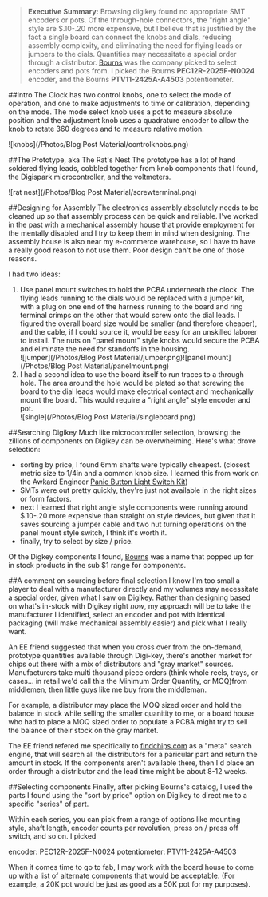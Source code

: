 >**Executive Summary:** Browsing digikey found no appropriate SMT encoders or pots. Of the through-hole connectors, the "right angle" style are $.10-.20 more expensive, but I believe that is justified by the fact a single board can connect the knobs and dials, reducing assembly complexity, and eliminating the need for flying leads or jumpers to the dials. Quantities may necessitate a special order through a distributor. [Bourns](http://www.bourns.com/Products.aspx) was the company picked to select encoders and pots from. I picked the Bourns **PEC12R-2025F-N0024** encoder, and the Bourns **PTV11-2425A-A4503** potentiometer.

##Intro
The Clock has two control knobs, one to select the mode of operation, and one to make adjustments to time or calibration, depending on the mode. The mode select knob uses a pot to measure absolute position and the adjustment knob uses a quadrature encoder to allow the knob to rotate 360 degrees and to measure relative motion.

![knobs](/Photos/Blog Post Material/controlknobs.png)

##The Prototype, aka The Rat's Nest
The prototype has a lot of hand soldered flying leads, cobbled together from knob components that I found, the Digispark microcontroller, and the voltmeters.

![rat nest](/Photos/Blog Post Material/screwterminal.png)

##Designing for Assembly
The electronics assembly absolutely needs to be cleaned up so that assembly process can be quick and reliable. I've worked in the past with a mechanical assembly house that provide employment for the mentally disabled and I try to keep them in mind when designing. The assembly house is also near my e-commerce warehouse, so I have to have a really good reason to not use them. Poor design can't be one of those reasons.

I had two ideas:

1. Use panel mount switches to hold the PCBA underneath the clock. The flying leads running to the dials would be replaced with a jumper kit, with a plug on one end of the harness running to the board and ring terminal crimps on the other that would screw onto the dial leads. I figured the overall board size would be smaller (and therefore cheaper), and the cable, if I could source it, would be easy for an unskilled laborer to install. The nuts on "panel mount" style knobs would secure the PCBA and eliminate the need for standoffs in the housing.<br>![jumper](/Photos/Blog Post Material/jumper.png)![panel mount](/Photos/Blog Post Material/panelmount.png)
2. I had a second idea to use the board itself to run traces to a through hole. The area around the hole would be plated so that screwing the board to the dial leads would make electrical contact and mechanically mount the board. This would require a "right angle" style encoder and pot. <br>![single](/Photos/Blog Post Material/singleboard.png)

##Searching Digikey
Much like microcontroller selection, browsing the zillions of components on Digikey can be overwhelming. Here's what drove selection:

- sorting by price, I found 6mm shafts were typically cheapest. (closest metric size to 1/4in and a common knob size. I learned this from work on the Awkard Engineer [Panic Button Light Switch Kit](http://www.awkwardengineer.com/collections/stuff/products/panic-button-limited-edition))
- SMTs were out pretty quickly, they're just not available in the right sizes or form factors.
- next I learned that right angle style components were running around $.10-.20 more expensive than straight on style devices, but given that it saves sourcing a jumper cable and two nut turning operations on the panel mount style switch, I think it's worth it.
- finally, try to select by size / price.

Of the Digkey components I found, [Bourns](http://www.bourns.com/Products.aspx) was a name that popped up for in stock products in the sub $1 range for components.

##A comment on sourcing before final selection
I know I'm too small a player to deal with a manufacturer directly and my volumes may necessitate a special order, given what I saw on Digikey. Rather than designing based on what's in-stock with Digikey right *now*, my approach will be to take the manufacturer I identified, select an encoder and pot with identical packaging (will make mechanical assembly easier) and pick what I really want.

An EE friend suggested that when you cross over from the on-demand, prototype quantities available through Digi-key, there's another market for chips out there with a mix of distributors and "gray market" sources. Manufacturers take multi thousand piece orders (think whole reels, trays, or cases... in retail we'd call this the Minimum Order Quantity, or MOQ)from middlemen, then little guys like me buy from the middleman.

For example, a distributor may place the MOQ sized order and hold the balance in stock while selling the smaller quanitity to me, or a board house who had to place a MOQ sized order to populate a PCBA might try to sell the balance of their stock on the gray market.

The EE friend refered me specifically to [findchips.com](http://www.findchips.com/) as a "meta" search engine, that will search all the distributors for a paricular part and return the amount in stock. If the components aren't available there, then I'd place an order through a distributor and the lead time might be about 8-12 weeks.


##Selecting components
Finally, after picking Bourns's catalog, I used the parts I found using the "sort by price" option on Digikey to direct me to a specific "series" of part.

Within each series, you can pick from a range of options like mounting style, shaft length, encoder counts per revolution, press on / press off switch, and so on.  I picked

encoder: PEC12R-2025F-N0024
potentiometer: PTV11-2425A-A4503

When it comes time to go to fab, I may work with the board house to come up with a list of alternate components that would be acceptable. (For example, a 20K pot would be just as good as a 50K pot for my purposes).



